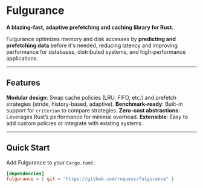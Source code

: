 # Fulgurance

**A blazing-fast, adaptive prefetching and caching library for Rust.**

Fulgurance optimizes memory and disk accesses by **predicting and prefetching data** before it's needed, reducing latency and improving performance for databases, distributed systems, and high-performance applications.

---

## Features
**Modular design**: Swap cache policies (LRU, FIFO, etc.) and prefetch strategies (stride, history-based, adaptive).
**Benchmark-ready**: Built-in support for `criterion` to compare strategies.
**Zero-cost abstractions**: Leverages Rust’s performance for minimal overhead.
**Extensible**: Easy to add custom policies or integrate with existing systems.

---

## Quick Start
Add Fulgurance to your `Cargo.toml`:
```toml
[dependencies]
fulgurance = { git = "https://github.com/roquess/fulgurance" }
